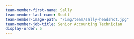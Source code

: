 ```yaml
---
team-member-first-name: Sally
team-member-last-name: Scott
team-member-image-path: "/img/team/sally-headshot.jpg"
team-member-job-title: Senior Accounting Technician
display-order: 5
---
```

